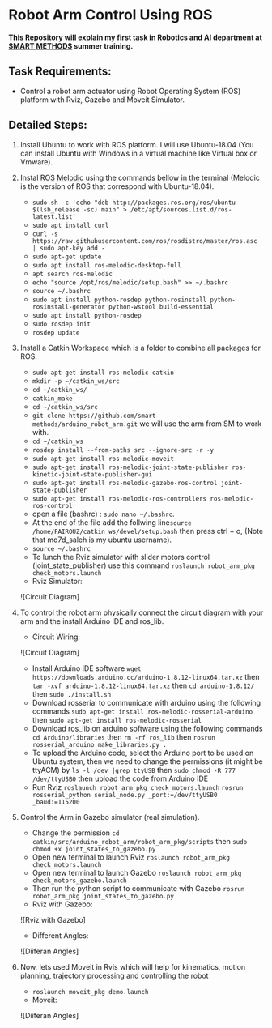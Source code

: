 # Robot Arm Control Using ROS
**This Repository will explain my first task in Robotics and AI department at  [SMART METHODS](https://github.com/smart-methods) summer training.**

## Task Requirements: 
  - Control a robot arm actuator using Robot Operating System (ROS) platform with Rviz, Gazebo and Moveit Simulator.  

## Detailed Steps:
  1. Install Ubuntu to work with ROS platform. I will use Ubuntu-18.04 (You can install Ubuntu with Windows in a virtual machine like Virtual box or Vmware).
  2. Instal [ROS Melodic](http://wiki.ros.org/melodic/Installation/Ubuntu) using the commands bellow in the terminal (Melodic is the version of ROS that correspond with Ubuntu-18.04).
     * `sudo sh -c 'echo "deb http://packages.ros.org/ros/ubuntu $(lsb_release -sc) main" > /etc/apt/sources.list.d/ros-latest.list'`
     * `sudo apt install curl` 
     * `curl -s https://raw.githubusercontent.com/ros/rosdistro/master/ros.asc | sudo apt-key add -`
     * `sudo apt-get update`
     * `sudo apt install ros-melodic-desktop-full`
     * `apt search ros-melodic`
     * `echo "source /opt/ros/melodic/setup.bash" >> ~/.bashrc`
     * `source ~/.bashrc`
     * `sudo apt install python-rosdep python-rosinstall python-rosinstall-generator python-wstool build-essential`
     * `sudo apt install python-rosdep`
     * `sudo rosdep init`
     * `rosdep update`
3. Install a Catkin Workspace which is a folder to combine all packages for ROS.
   * `sudo apt-get install ros-melodic-catkin` 
   * `mkdir -p ~/catkin_ws/src`
   * `cd ~/catkin_ws/` 
   * `catkin_make`
   * `cd ~/catkin_ws/src`
   * `git clone https://github.com/smart-methods/arduino_robot_arm.git` we will use the arm from SM to work with.
   * `cd ~/catkin_ws`
   * `rosdep install --from-paths src --ignore-src -r -y`
   * `sudo apt-get install ros-melodic-moveit`
   * `sudo apt-get install ros-melodic-joint-state-publisher ros-kinetic-joint-state-publisher-gui`
   * `sudo apt-get install ros-melodic-gazebo-ros-control joint-state-publisher`
   * `sudo apt-get install ros-melodic-ros-controllers ros-melodic-ros-control`
   * open a file (bashrc) : `sudo nano ~/.bashrc`.
   * At the end of the file add the follwing line`source /home/FAIROUZ/catkin_ws/devel/setup.bash` then press ctrl + o, (Note that mo7d_saleh is my ubuntu username).
   * `source ~/.bashrc`
   * To lunch the Rviz simulator with slider motors control (joint_state_publisher) use this command `roslaunch robot_arm_pkg check_motors.launch`
   * Rviz Simulator:
   
   ![Circuit Diagram]
4. To control the robot arm physically connect the circuit diagram with your arm and the install Arduino IDE and ros_lib.
   * Circuit Wiring:
   
   ![Circuit Diagram]
   
   * Install Arduino IDE software `wget https://downloads.arduino.cc/arduino-1.8.12-linux64.tar.xz` then `tar -xvf arduino-1.8.12-linux64.tar.xz` then `cd arduino-1.8.12/` then `sudo ./install.sh`
   * Download rosserial to communicate with arduino using the following commands `sudo apt-get install ros-melodic-rosserial-arduino` then `sudo apt-get install ros-melodic-rosserial`
   * Download ros_lib on arduino software using the following commands `cd Arduino/libraries` then `rm -rf ros_lib` then `rosrun rosserial_arduino make_libraries.py .`
   * To upload the Arduino code, select the Arduino port to be used on Ubuntu system, then we need to change the permissions (it might be ttyACM) by `ls -l /dev |grep ttyUSB` then `sudo chmod -R 777 /dev/ttyUSB0` then upload the code from Arduino IDE
   * Run Rviz `roslaunch robot_arm_pkg check_motors.launch`  `rosrun rosserial_python serial_node.py _port:=/dev/ttyUSB0 _baud:=115200`
  
5. Control the Arm in Gazebo simulator (real simulation).
    * Change the permission `cd catkin/src/arduino_robot_arm/robot_arm_pkg/scripts` then `sudo chmod +x joint_states_to_gazebo.py`
    * Open new terminal to launch Rviz `roslaunch robot_arm_pkg check_motors.launch`
    * Open new terminal to launch Gazebo `roslaunch robot_arm_pkg check_motors_gazebo.launch`
    * Then run the python script to communicate with Gazebo `rosrun robot_arm_pkg joint_states_to_gazebo.py` 
    * Rviz with Gazebo:
    
     ![Rviz with Gazebo]
     
    * Different Angles:
    
     ![Diiferan Angles]
    
6. Now, lets used Moveit in Rvis which will help for kinematics, motion planning, trajectory processing and controlling the robot 
     * `roslaunch moveit_pkg demo.launch`
     * Moveit:

     ![Diiferan Angles]
     
